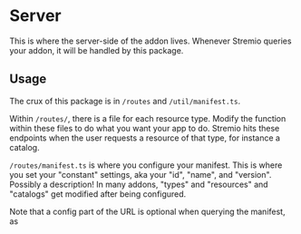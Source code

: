 # Server

This is where the server-side of the addon lives. Whenever Stremio queries your addon, it will be handled by this package.

## Usage

The crux of this package is in `/routes` and `/util/manifest.ts`.

Within `/routes/`, there is a file for each resource type. Modify the function within these files to do what you want your app to do. Stremio hits these endpoints when the user requests a resource of that type, for instance a catalog.

`/routes/manifest.ts` is where you configure your manifest. This is where you set your "constant" settings, aka your "id", "name", and "version". Possibly a description! In many addons, "types" and "resources" and "catalogs" get modified after being configured.

Note that a config part of the URL is optional when querying the manifest, as
